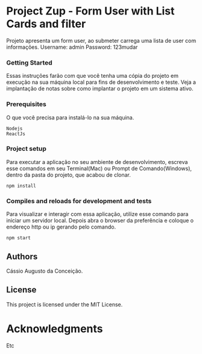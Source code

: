 # Project Zup - Form User with List Cards and filter

Projeto apresenta um form user, ao submeter carrega uma lista de user com informações.
Username: admin
Password: 123mudar

### Getting Started

Essas instruções farão com que você tenha uma cópia do projeto em execução na sua máquina local para fins de desenvolvimento e teste. Veja a implantação de notas sobre como implantar o projeto em um sistema ativo.

### Prerequisites

O que você precisa para instalá-lo na sua máquina.

```
Nodejs
ReactJs

```

### Project setup

Para executar a aplicação no seu ambiente de desenvolvimento, escreva esse comandos em seu Terminal(Mac) ou Prompt de Comando(Windows), dentro da pasta do projeto, que acabou de clonar.

```
npm install

```

### Compiles and reloads for development and tests

Para visualizar e interagir com essa aplicação, utilize esse comando para iniciar um servidor local. Depois abra o browser da preferência e coloque o endereço http ou ip gerando pelo comando.

```
npm start
```
## Authors
Cássio Augusto da Conceição.


## License
This project is licensed under the MIT License.

# Acknowledgments
Etc

